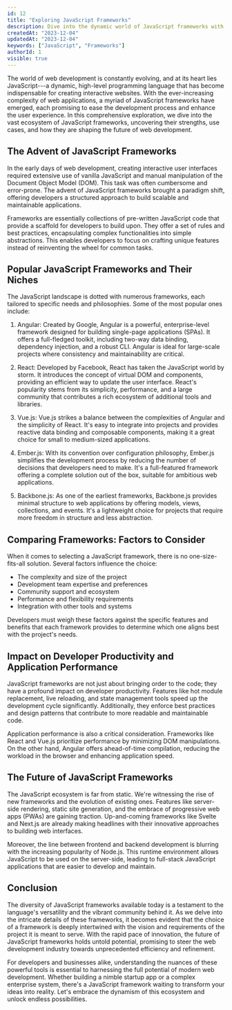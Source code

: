 ```yaml
---
id: 12
title: "Exploring JavaScript Frameworks"
description: Dive into the dynamic world of JavaScript frameworks with our expert guide. Discover the key players, their strengths, and how they're revolutionizing web development.
createdAt: "2023-12-04"
updatedAt: "2023-12-04"
keywords: ["JavaScript", "Frameworks"]
authorId: 1
visible: true
---
```


The world of web development is constantly evolving, and at its heart lies JavaScript---a dynamic, high-level programming language that has become indispensable for creating interactive websites. With the ever-increasing complexity of web applications, a myriad of JavaScript frameworks have emerged, each promising to ease the development process and enhance the user experience. In this comprehensive exploration, we dive into the vast ecosystem of JavaScript frameworks, uncovering their strengths, use cases, and how they are shaping the future of web development.

## The Advent of JavaScript Frameworks

In the early days of web development, creating interactive user interfaces required extensive use of vanilla JavaScript and manual manipulation of the Document Object Model (DOM). This task was often cumbersome and error-prone. The advent of JavaScript frameworks brought a paradigm shift, offering developers a structured approach to build scalable and maintainable applications.

Frameworks are essentially collections of pre-written JavaScript code that provide a scaffold for developers to build upon. They offer a set of rules and best practices, encapsulating complex functionalities into simple abstractions. This enables developers to focus on crafting unique features instead of reinventing the wheel for common tasks.

## Popular JavaScript Frameworks and Their Niches

The JavaScript landscape is dotted with numerous frameworks, each tailored to specific needs and philosophies. Some of the most popular ones include:

1.  Angular: Created by Google, Angular is a powerful, enterprise-level framework designed for building single-page applications (SPAs). It offers a full-fledged toolkit, including two-way data binding, dependency injection, and a robust CLI. Angular is ideal for large-scale projects where consistency and maintainability are critical.

2.  React: Developed by Facebook, React has taken the JavaScript world by storm. It introduces the concept of virtual DOM and components, providing an efficient way to update the user interface. React's popularity stems from its simplicity, performance, and a large community that contributes a rich ecosystem of additional tools and libraries.

3.  Vue.js: Vue.js strikes a balance between the complexities of Angular and the simplicity of React. It's easy to integrate into projects and provides reactive data binding and composable components, making it a great choice for small to medium-sized applications.

4.  Ember.js: With its convention over configuration philosophy, Ember.js simplifies the development process by reducing the number of decisions that developers need to make. It's a full-featured framework offering a complete solution out of the box, suitable for ambitious web applications.

5.  Backbone.js: As one of the earliest frameworks, Backbone.js provides minimal structure to web applications by offering models, views, collections, and events. It's a lightweight choice for projects that require more freedom in structure and less abstraction.

## Comparing Frameworks: Factors to Consider

When it comes to selecting a JavaScript framework, there is no one-size-fits-all solution. Several factors influence the choice:

- The complexity and size of the project
- Development team expertise and preferences
- Community support and ecosystem
- Performance and flexibility requirements
- Integration with other tools and systems

Developers must weigh these factors against the specific features and benefits that each framework provides to determine which one aligns best with the project's needs.

## Impact on Developer Productivity and Application Performance

JavaScript frameworks are not just about bringing order to the code; they have a profound impact on developer productivity. Features like hot module replacement, live reloading, and state management tools speed up the development cycle significantly. Additionally, they enforce best practices and design patterns that contribute to more readable and maintainable code.

Application performance is also a critical consideration. Frameworks like React and Vue.js prioritize performance by minimizing DOM manipulations. On the other hand, Angular offers ahead-of-time compilation, reducing the workload in the browser and enhancing application speed.

## The Future of JavaScript Frameworks

The JavaScript ecosystem is far from static. We're witnessing the rise of new frameworks and the evolution of existing ones. Features like server-side rendering, static site generation, and the embrace of progressive web apps (PWAs) are gaining traction. Up-and-coming frameworks like Svelte and Next.js are already making headlines with their innovative approaches to building web interfaces.

Moreover, the line between frontend and backend development is blurring with the increasing popularity of Node.js. This runtime environment allows JavaScript to be used on the server-side, leading to full-stack JavaScript applications that are easier to develop and maintain.

## Conclusion

The diversity of JavaScript frameworks available today is a testament to the language's versatility and the vibrant community behind it. As we delve into the intricate details of these frameworks, it becomes evident that the choice of a framework is deeply intertwined with the vision and requirements of the project it is meant to serve. With the rapid pace of innovation, the future of JavaScript frameworks holds untold potential, promising to steer the web development industry towards unprecedented efficiency and refinement.

For developers and businesses alike, understanding the nuances of these powerful tools is essential to harnessing the full potential of modern web development. Whether building a nimble startup app or a complex enterprise system, there's a JavaScript framework waiting to transform your ideas into reality. Let's embrace the dynamism of this ecosystem and unlock endless possibilities.
